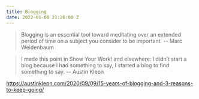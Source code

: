 ```yaml
---
title: Blogging
date: 2022-01-08 21:26:00 Z
---
```


> Blogging is an essential tool toward meditating over an extended period of time on a subject you consider to be important.
-- Marc Weidenbaum

> I made this point in Show Your Work! and elsewhere: I didn’t start a blog because I had something to say, I started a blog to find something to say.
-- Austin Kleon

https://austinkleon.com/2020/09/09/15-years-of-blogging-and-3-reasons-to-keep-going/
